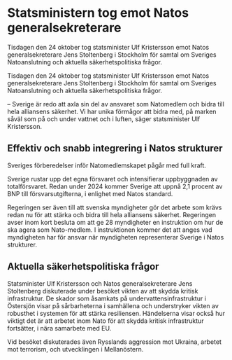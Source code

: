 # Statsministern tog emot Natos generalsekreterare

Tisdagen den 24 oktober tog statsminister Ulf Kristersson emot Natos generalsekreterare Jens Stoltenberg i Stockholm för samtal om Sveriges Natoanslutning och aktuella säkerhetspolitiska frågor.

Tisdagen den 24 oktober tog statsminister Ulf Kristersson emot Natos generalsekreterare Jens Stoltenberg i Stockholm för samtal om Sveriges Natoanslutning och aktuella säkerhetspolitiska frågor.

– Sverige är redo att axla sin del av ansvaret som Natomedlem och bidra till hela alliansens säkerhet. Vi har unika förmågor att bidra med, på marken såväl som på och under vattnet och i luften, säger statsminister Ulf Kristersson.

## Effektiv och snabb integrering i Natos strukturer

Sveriges förberedelser inför Natomedlemskapet pågår med full kraft.

Sverige rustar upp det egna försvaret och intensifierar uppbyggnaden av totalförsvaret. Redan under 2024 kommer Sverige att uppnå 2,1 procent av BNP till försvarsutgifterna, i enlighet med Natos standard.

Regeringen ser även till att svenska myndigheter gör det arbete som krävs redan nu för att stärka och bidra till hela alliansens säkerhet. Regeringen avser inom kort besluta om att ge 28 myndigheter en instruktion om hur de ska agera som Nato-medlem. I instruktionen kommer det att anges vad myndigheten har för ansvar när myndigheten representerar Sverige i Natos strukturer.

## Aktuella säkerhetspolitiska frågor

Statsminister Ulf Kristersson och Natos generalsekreterare Jens Stoltenberg diskuterade under besöket vikten av att skydda kritisk infrastruktur. De skador som åsamkats på undervattensinfrastruktur i Östersjön visar på sårbarheterna i samhällena och understryker vikten av robusthet i systemen för att stärka resiliensen. Händelserna visar också hur viktigt det är att arbetet inom Nato för att skydda kritisk infrastruktur fortsätter, i nära samarbete med EU.

Vid besöket diskuterades även Rysslands aggression mot Ukraina, arbetet mot terrorism, och utvecklingen i Mellanöstern.
